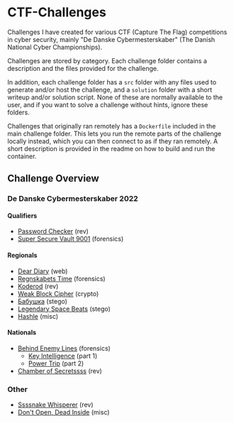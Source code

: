 # CTF-Challenges

Challenges I have created for various CTF (Capture The Flag) competitions in cyber security, mainly "De Danske Cybermesterskaber" (The Danish National Cyber Championships).

Challenges are stored by category. Each challenge folder contains a description and the files provided for the challenge.

In addition, each challenge folder has a `src` folder with any files used to generate and/or host the challenge, and a `solution` folder with a short writeup and/or solution script. None of these are normally available to the user, and if you want to solve a challenge without hints, ignore these folders.

Challenges that originally ran remotely has a `Dockerfile` included in the main challenge folder.
This lets you run the remote parts of the challenge locally instead, which you can then connect to as if they ran remotely.
A short description is provided in the readme on how to build and run the container.

## Challenge Overview

### De Danske Cybermesterskaber 2022

#### Qualifiers

* [Password Checker](/rev/password-checker/) (rev)
* [Super Secure Vault 9001](/forensics/super-secure-vault-9001/) (forensics)

#### Regionals

* [Dear Diary](web/dear-diary/) (web)
* [Regnskabets Time](forensics/regnskabets-time/) (forensics)
* [Koderod](rev/koderod/) (rev)
* [Weak Block Cipher](crypto/weak-block-cipher/) (crypto)
* [Бабушка](stego/babushka/) (stego)
* [Legendary Space Beats](stego/legendary-space-beats/) (stego)
* [Hashle](misc/hashle/) (misc)

#### Nationals

* [Behind Enemy Lines](forensics/behind-enemy-lines/) (forensics)
  * [Key Intelligence](forensics/behind-enemy-lines/key_intelligence/) (part 1)
  * [Power Trip](forensics/behind-enemy-lines/power_trip/) (part 2)
* [Chamber of Secretssss](rev/chamber-of-secretssss/) (rev)

### Other

* [Ssssnake Whisperer](/rev/ssssnake-whisperer/) (rev)
* [Don't Open, Dead Inside](/misc/dont_open_dead_inside/) (misc)
